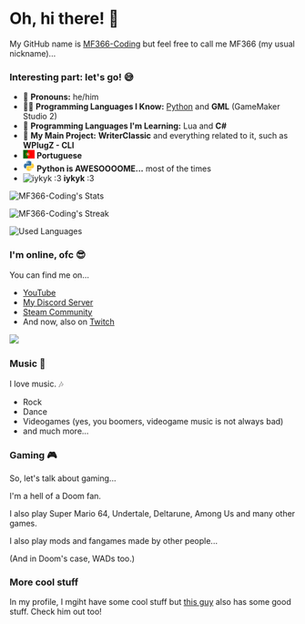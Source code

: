 # Oh, hi there! 👋
My GitHub name is [MF366-Coding](https://mf366-coding.github.io) but feel free to call me MF366 (my usual nickname)...

### Interesting part: let's go! 😅
* 👨 __Pronouns:__ he/him
* 👨‍💻 __Programming Languages I Know:__ [Python](https://python.org) and **GML** (GameMaker Studio 2)
* 🤔 __Programming Languages I'm Learning:__ Lua and **C#**
* 🔭 **My Main Project:** **WriterClassic** and everything related to it, such as **WPlugZ - CLI**
* <img src="https://github.com/lipis/flag-icons/blob/main/flags/4x3/pt.svg" alt="Portugal made Portuguese not Brazil" style="width:20px" title="PORTUGAL!!!!!"></img> **Portuguese**
* <img src="https://github.com/vscode-icons/vscode-icons/blob/master/icons/file_type_python.svg" alt="Python dev :)" title="Python dev :)" style="width:20px;height=20px"></img> **Python is AWESOOOOME...** most of the times 
* <img src="https://github.com/joypixels/pride-emoji-flags/blob/master/svg/pansexual-flag.svg" alt="iykyk :3" style="width:20px" title="iykyk"></img> **iykyk** :3 

![MF366-Coding's Stats](https://github-readme-stats.vercel.app/api?username=MF366-Coding&theme=tokyonight&show_icons=true&hide_border=false&count_private=false)

![MF366-Coding's Streak](https://github-readme-streak-stats.herokuapp.com/?user=MF366-Coding&theme=tokyonight&hide_border=false)

![Used Languages](https://github-readme-stats.vercel.app/api/top-langs/?username=MF366-Coding&layout=compact&langs_count=3&theme=tokyonight)

### I'm online, ofc 😎
You can find me on...
* [YouTube](https://youtube.com/@mf_366)
* [My Discord Server](https://discord.gg/pTfkr24p8M)
* [Steam Community](https://steamcommunity.com/profiles/76561199465872463)
* And now, also on [Twitch](https://twitch.tv/real_mf366)

<a href="https://www.buymeacoffee.com/mf366"><img src="https://img.buymeacoffee.com/button-api/?text=Buy me a book&emoji=📖&slug=mf366&button_colour=FFDD00&font_colour=000000&font_family=Lato&outline_colour=000000&coffee_colour=ffffff" /></a>

### Music 🎵
I love music. 🎶

* Rock
* Dance
* Videogames (yes, you boomers, videogame music is not always bad)
* and much more...

### Gaming 🎮
So, let's talk about gaming...

I'm a hell of a Doom fan. 

I also play Super Mario 64, Undertale, Deltarune, Among Us and many other games. 

I also play mods and fangames made by other people...

(And in Doom's case, WADs too.)

### More cool stuff
In my profile, I mgiht have some cool stuff but [this guy](https://github.com/norbcodes) also has some good stuff. Check him out too! 

<!--
**MF366-Coding/MF366-Coding** is a ✨ _special_ ✨ repository because its `README.md` (this file) appears on your GitHub profile.

Here are some ideas to get you started:

- 🔭 I’m currently working on ...
- 🌱 I’m currently learning ...
- 👯 I’m looking to collaborate on ...
- 🤔 I’m looking for help with ...
- 💬 Ask me about ...
- 📫 How to reach me: ...
- 😄 Pronouns: ...
- ⚡ Fun fact: ...
-->
